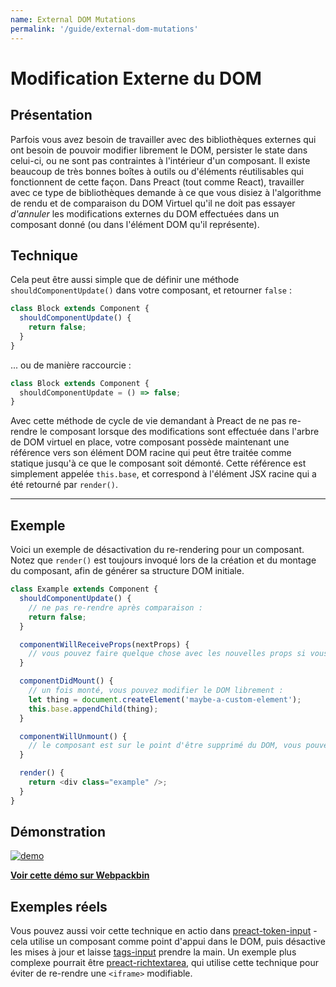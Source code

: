 ```yaml
---
name: External DOM Mutations
permalink: '/guide/external-dom-mutations'
---
```


# Modification Externe du DOM


## Présentation

Parfois vous avez besoin de travailler avec des bibliothèques externes qui ont besoin de pouvoir modifier librement le DOM, persister le state dans celui-ci, ou ne sont pas contraintes à l'intérieur d'un composant. Il existe beaucoup de très bonnes boîtes à outils ou d'éléments réutilisables qui fonctionnent de cette façon. Dans Preact (tout comme React), travailler avec ce type de bibliothèques demande à ce que vous disiez à l'algorithme de rendu et de comparaison du DOM Virtuel qu'il ne doit pas essayer _d'annuler_ les modifications externes du DOM effectuées dans un composant donné (ou dans l'élément DOM qu'il représente).

## Technique

Cela peut être aussi simple que de définir une méthode `shouldComponentUpdate()` dans votre composant, et retourner `false` :

```js
class Block extends Component {
  shouldComponentUpdate() {
    return false;
  }
}
```

... ou de manière raccourcie :

```js
class Block extends Component {
  shouldComponentUpdate = () => false;
}
```

Avec cette méthode de cycle de vie demandant à Preact de ne pas re-rendre le composant lorsque des modifications sont effectuée dans l'arbre de DOM virtuel en place, votre composant possède maintenant une référence vers son élément DOM racine qui peut être traitée comme statique jusqu'à ce que le composant soit démonté. Cette référence est simplement appelée `this.base`, et correspond à l'élément JSX racine qui a été retourné par `render()`.

---

## Exemple

Voici un exemple de désactivation du re-rendering pour un composant. Notez que `render()` est toujours invoqué lors de la création et du montage du composant, afin de générer sa structure DOM initiale.

```js
class Example extends Component {
  shouldComponentUpdate() {
    // ne pas re-rendre après comparaison :
    return false;
  }

  componentWillReceiveProps(nextProps) {
    // vous pouvez faire quelque chose avec les nouvelles props si vous le souhaitez ici
  }

  componentDidMount() {
    // un fois monté, vous pouvez modifier le DOM librement :
    let thing = document.createElement('maybe-a-custom-element');
    this.base.appendChild(thing);
  }

  componentWillUnmount() {
    // le composant est sur le point d'être supprimé du DOM, vous pouvez faire du nettoyage
  }

  render() {
    return <div class="example" />;
  }
}
```


## Démonstration

[![demo](https://i.gyazo.com/a63622edbeefb2e86d6c0d9c8d66e582.gif)](http://www.webpackbin.com/V1hyNQbpe)

[**Voir cette démo sur Webpackbin**](https://www.webpackbin.com/bins/-KflCmJ5bvKsRF8WDkzb)


## Exemples réels

Vous pouvez aussi voir cette technique en actio dans [preact-token-input](https://github.com/developit/preact-token-input/blob/master/src/index.js) - cela utilise un composant comme point d'appui dans le DOM, puis désactive les mises à jour et laisse [tags-input](https://github.com/developit/tags-input) prendre la main. Un exemple plus complexe pourrait être [preact-richtextarea](https://github.com/developit/preact-richtextarea), qui utilise cette technique pour éviter de re-rendre une `<iframe>` modifiable.
